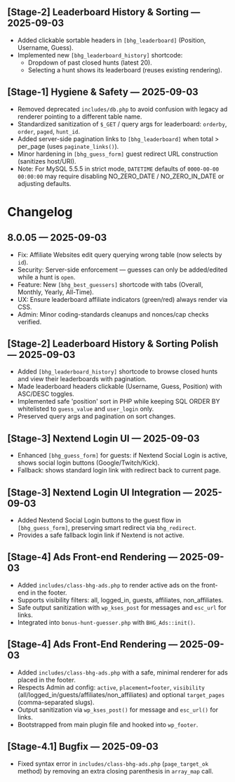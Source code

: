 
## [Stage-2] Leaderboard History & Sorting — 2025-09-03

- Added clickable sortable headers in `[bhg_leaderboard]` (Position, Username, Guess).
- Implemented new `[bhg_leaderboard_history]` shortcode:
  - Dropdown of past closed hunts (latest 20).
  - Selecting a hunt shows its leaderboard (reuses existing rendering).


## [Stage-1] Hygiene & Safety — 2025-09-03

- Removed deprecated `includes/db.php` to avoid confusion with legacy ad renderer pointing to a different table name.
- Standardized sanitization of `$_GET` / query args for leaderboard: `orderby`, `order`, `paged`, `hunt_id`.
- Added server-side pagination links to `[bhg_leaderboard]` when total > per_page (uses `paginate_links()`).
- Minor hardening in `[bhg_guess_form]` guest redirect URL construction (sanitizes host/URI).
- Note: For MySQL 5.5.5 in strict mode, `DATETIME` defaults of `0000-00-00 00:00:00` may require disabling NO_ZERO_DATE / NO_ZERO_IN_DATE or adjusting defaults.

# Changelog

## 8.0.05 — 2025-09-03
- Fix: Affiliate Websites edit query querying wrong table (now selects by `id`).
- Security: Server-side enforcement — guesses can only be added/edited while a hunt is `open`.
- Feature: New `[bhg_best_guessers]` shortcode with tabs (Overall, Monthly, Yearly, All-Time).
- UX: Ensure leaderboard affiliate indicators (green/red) always render via CSS.
- Admin: Minor coding-standards cleanups and nonces/cap checks verified.



## [Stage-2] Leaderboard History & Sorting Polish — 2025-09-03

- Added `[bhg_leaderboard_history]` shortcode to browse closed hunts and view their leaderboards with pagination.
- Made leaderboard headers clickable (Username, Guess, Position) with ASC/DESC toggles.
- Implemented safe 'position' sort in PHP while keeping SQL ORDER BY whitelisted to `guess_value` and `user_login` only.
- Preserved query args and pagination on sort changes.


## [Stage-3] Nextend Login UI — 2025-09-03

- Enhanced `[bhg_guess_form]` for guests: if Nextend Social Login is active, shows social login buttons (Google/Twitch/Kick). 
- Fallback: shows standard login link with redirect back to current page.


## [Stage-3] Nextend Login UI Integration — 2025-09-03

- Added Nextend Social Login buttons to the guest flow in `[bhg_guess_form]`, preserving smart redirect via `bhg_redirect`.
- Provides a safe fallback login link if Nextend is not active.


## [Stage-4] Ads Front-end Rendering — 2025-09-03

- Added `includes/class-bhg-ads.php` to render active ads on the front-end in the footer.
- Supports visibility filters: all, logged_in, guests, affiliates, non_affiliates.
- Safe output sanitization with `wp_kses_post` for messages and `esc_url` for links.
- Integrated into `bonus-hunt-guesser.php` with `BHG_Ads::init()`.


## [Stage-4] Ads Front-End Rendering — 2025-09-03

- Added `includes/class-bhg-ads.php` with a safe, minimal renderer for ads placed in the footer.
- Respects Admin ad config: `active`, `placement=footer`, `visibility` (all/logged_in/guests/affiliates/non_affiliates) and optional `target_pages` (comma-separated slugs).
- Output sanitization via `wp_kses_post()` for message and `esc_url()` for links.
- Bootstrapped from main plugin file and hooked into `wp_footer`.


## [Stage-4.1] Bugfix — 2025-09-03

- Fixed syntax error in `includes/class-bhg-ads.php` (`page_target_ok` method) by removing an extra closing parenthesis in `array_map` call.
